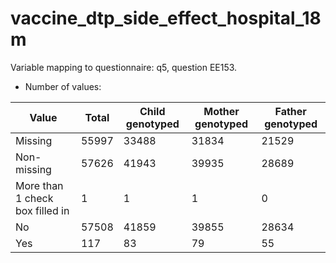 # vaccine_dtp_side_effect_hospital_18m
Variable mapping to questionnaire: q5, question EE153.
- Number of values:

| Value | Total | Child genotyped | Mother genotyped | Father genotyped |
| ----- | ----- | --------------- | ---------------- | ---------------- |
| Missing | 55997 | 33488 | 31834 | 21529 |
| Non-missing | 57626 | 41943 | 39935 | 28689 |
| More than 1 check box filled in | 1 | 1 | 1 |0 |
| No | 57508 | 41859 | 39855 |28634 |
| Yes | 117 | 83 | 79 |55 |



